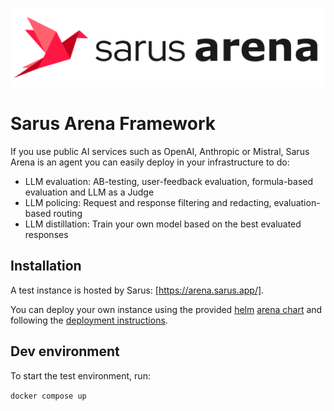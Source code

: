 ![Arena Logo](art/arena-logo.png)
# Sarus Arena Framework

If you use public AI services such as OpenAI, Anthropic or Mistral, Sarus Arena is an agent you can easily deploy in your infrastructure to do:

- LLM evaluation: AB-testing, user-feedback evaluation, formula-based evaluation and LLM as a Judge
- LLM policing: Request and response filtering and redacting, evaluation-based routing
- LLM distillation: Train your own model based on the best evaluated responses

## Installation

A test instance is hosted by Sarus: [https://arena.sarus.app/].

You can deploy your own instance using the provided [helm](https://helm.sh/) [arena chart](https://github.com/arena-ai/arena/tree/main/kubernetes/arena) and following the [deployment instructions](https://github.com/arena-ai/arena/tree/main/kubernetes).


## Dev environment

To start the test environment, run:

`docker compose up`

